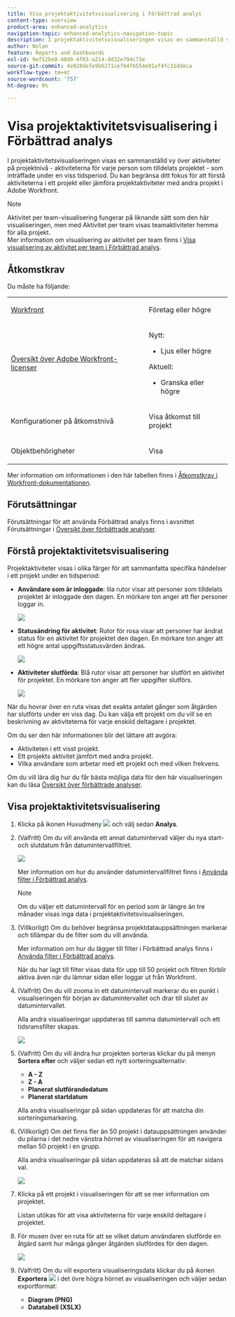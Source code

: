 ```yaml
---
title: Visa projektaktivitetsvisualisering i Förbättrad analys
content-type: overview
product-area: enhanced-analytics
navigation-topic: enhanced-analytics-navigation-topic
description: I projektaktivitetsvisualiseringen visas en sammanställd vy över aktiviteter på projektnivå - aktiviteterna för varje person som tilldelats projektet - som inträffade under en viss tidsperiod. Du kan begränsa ditt fokus för att förstå aktiviteterna i ett projekt eller jämföra projektaktiviteter med andra projekt i Adobe Workfront.
author: Nolan
feature: Reports and Dashboards
exl-id: 9ef52be8-48d0-4f83-a214-dd32e794c73e
source-git-commit: 4e928defe9b6271cef64f6554e91af4fc31ddeca
workflow-type: tm+mt
source-wordcount: '757'
ht-degree: 0%

---
```


# Visa projektaktivitetsvisualisering i Förbättrad analys

<!-- Audited: 12/2023 -->

I projektaktivitetsvisualiseringen visas en sammanställd vy över aktiviteter på projektnivå - aktiviteterna för varje person som tilldelats projektet - som inträffade under en viss tidsperiod. Du kan begränsa ditt fokus för att förstå aktiviteterna i ett projekt eller jämföra projektaktiviteter med andra projekt i Adobe Workfront.

>[!NOTE]
>
>Aktivitet per team-visualisering fungerar på liknande sätt som den här visualiseringen, men med Aktivitet per team visas teamaktiviteter hemma för alla projekt.\
>Mer information om visualisering av aktivitet per team finns i [Visa visualisering av aktivitet per team i Förbättrad analys](../enhanced-analytics/activity-by-team-overview.md).

## Åtkomstkrav

Du måste ha följande:

<table style="table-layout:auto"> 
 <col> 
 <col> 
 <tbody> 
  <tr> 
   <td role="rowheader"><a href="https://www.workfront.com/plans" target="_blank">Workfront</a></td> 
   <td> <p>Företag eller högre</p> </td> 
  </tr> 
  <tr> 
   <td role="rowheader"><a href="../administration-and-setup/add-users/access-levels-and-object-permissions/wf-licenses.md" class="MCXref xref">Översikt över Adobe Workfront-licenser</a></td> 
   <td>   <p>Nytt:</p> 
   <ul><li>Ljus eller högre</li></ul>
   <p>Aktuell:</p>
   <ul><li>Granska eller högre</li></ul>
 </td> 
  </tr> 
  <tr> 
   <td role="rowheader">Konfigurationer på åtkomstnivå</td> 
   <td> <p>Visa åtkomst till projekt</p> <!--<p>Note: If you still don't have access, ask your Workfront administrator if they set additional restrictions in your access level.<br>For information on how a Workfront administrator can change your access level, see <a href="../administration-and-setup/add-users/configure-and-grant-access/create-modify-access-levels.md" class="MCXref xref">Create or modify custom access levels</a>.</p>--> </td> 
  </tr> 
  <tr> 
   <td role="rowheader">Objektbehörigheter</td> 
   <td> <p>Visa</p> <!--<p>For information on requesting additional access, see <a href="../workfront-basics/grant-and-request-access-to-objects/request-access.md" class="MCXref xref">Request access to objects </a>.</p>--> </td> 
  </tr> 
 </tbody> 
</table>

Mer information om informationen i den här tabellen finns i [Åtkomstkrav i Workfront-dokumentationen](/help/quicksilver/administration-and-setup/add-users/access-levels-and-object-permissions/access-level-requirements-in-documentation.md).

## Förutsättningar

Förutsättningar för att använda Förbättrad analys finns i avsnittet Förutsättningar i [Översikt över förbättrade analyser](../enhanced-analytics/enhanced-analytics-overview.md).

## Förstå projektaktivitetsvisualisering

Projektaktiviteter visas i olika färger för att sammanfatta specifika händelser i ett projekt under en tidsperiod:

* **Användare som är inloggade**: lila rutor visar att personer som tilldelats projektet är inloggade den dagen. En mörkare ton anger att fler personer loggar in.

  ![](assets/project-activity-users-logged-in.png)

* **Statusändring för aktivitet**: Rutor för rosa visar att personer har ändrat status för en aktivitet för projektet den dagen. En mörkare ton anger att ett högre antal uppgiftsstatusvärden ändras.

  ![](assets/project-activity-task-status-changes.png)

* **Aktiviteter slutförda**: Blå rutor visar att personer har slutfört en aktivitet för projektet. En mörkare ton anger att fler uppgifter slutförs.

  ![](assets/project-activity-tasks-completed.png)

När du hovrar över en ruta visas det exakta antalet gånger som åtgärden har slutförts under en viss dag. Du kan välja ett projekt om du vill se en beskrivning av aktiviteterna för varje enskild deltagare i projektet.

Om du ser den här informationen blir det lättare att avgöra:

* Aktiviteten i ett visst projekt.
* Ett projekts aktivitet jämfört med andra projekt.
* Vilka användare som arbetar med ett projekt och med vilken frekvens.

Om du vill lära dig hur du får bästa möjliga data för den här visualiseringen kan du läsa [Översikt över förbättrade analyser](../enhanced-analytics/enhanced-analytics-overview.md).

## Visa projektaktivitetsvisualisering

1. Klicka på ikonen Huvudmeny ![](assets/main-menu-icon-16x12.png) och välj sedan **Analys**.
1. (Valfritt) Om du vill använda ett annat datumintervall väljer du nya start- och slutdatum från datumintervallfiltret.

   ![](assets/filters-select-date-range-350x344.png)

   Mer information om hur du använder datumintervallfiltret finns i [Använda filter i Förbättrad analys](../enhanced-analytics/use-enhanced-analytics-filters.md).

   >[!NOTE]
   >
   >Om du väljer ett datumintervall för en period som är längre än tre månader visas inga data i projektaktivitetsvisualiseringen.

1. (Villkorligt) Om du behöver begränsa projektdatauppsättningen markerar och tillämpar du de filter som du vill använda.

   Mer information om hur du lägger till filter i Förbättrad analys finns i [Använda filter i Förbättrad analys](../enhanced-analytics/use-enhanced-analytics-filters.md).

   När du har lagt till filter visas data för upp till 50 projekt och filtren förblir aktiva även när du lämnar sidan eller loggar ut från Workfront.

1. (Valfritt) Om du vill zooma in ett datumintervall markerar du en punkt i visualiseringen för början av datumintervallet och drar till slutet av datumintervallet.

   Alla andra visualiseringar uppdateras till samma datumintervall och ett tidsramsfilter skapas.

   ![](assets/timeframe-filter-350x220.png)

1. (Valfritt) Om du vill ändra hur projekten sorteras klickar du på menyn **Sortera efter** och väljer sedan ett nytt sorteringsalternativ:

   * **A - Z**
   * **Z - A**
   * **Planerat slutförandedatum**
   * **Planerat startdatum**

   Alla andra visualiseringar på sidan uppdateras för att matcha din sorteringsmarkering.

1. (Villkorligt) Om det finns fler än 50 projekt i datauppsättningen använder du pilarna i det nedre vänstra hörnet av visualiseringen för att navigera mellan 50 projekt i en grupp.

   Alla andra visualiseringar på sidan uppdateras så att de matchar sidans val.

   ![](assets/pagination-350x118.png)

1. Klicka på ett projekt i visualiseringen för att se mer information om projektet.

   Listan utökas för att visa aktiviteterna för varje enskild deltagare i projektet.

1. För musen över en ruta för att se vilket datum användaren slutförde en åtgärd samt hur många gånger åtgärden slutfördes för den dagen.

   ![](assets/project-activity-activity-pop-up-350x137.png)

1. (Valfritt) Om du vill exportera visualiseringsdata klickar du på ikonen **Exportera** ![](assets/export.png) i det övre högra hörnet av visualiseringen och väljer sedan exportformat:

   * **Diagram (PNG)**
   * **Datatabell (XSLX)**

